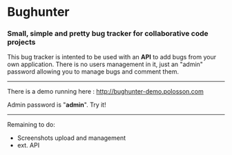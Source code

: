 # Bughunter
### Small, simple and pretty bug tracker for collaborative code projects

This bug tracker is intented to be used with an **API** to add bugs from your own application. There is no users management in it, just an "admin" password allowing you to manage bugs and comment them.

----
There is a demo running here : http://bughunter-demo.polosson.com

Admin password is "**admin**". Try it!

----
Remaining to do:
  - Screenshots upload and management
  - ext. API
